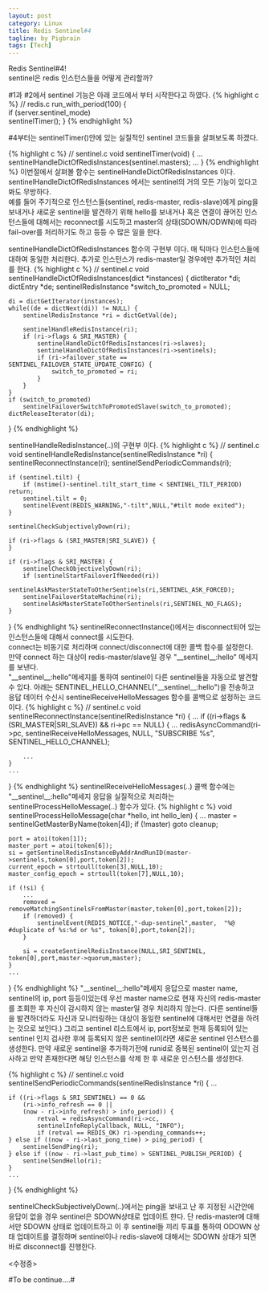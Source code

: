 ```yaml
---
layout: post
category: Linux
title: Redis Sentinel#4
tagline: by Pigbrain
tags: [Tech]
---
```

Redis Sentinel#4! <br>
sentinel은 redis 인스턴스들을 어떻게 관리할까?

<!--more-->

\#1과 \#2에서 sentinel 기능은 아래 코드에서 부터 시작한다고 하였다. 
{% highlight c %}
// redis.c
run_with_period(100) {  
	if (server.sentinel_mode)  
		sentinelTimer();
}
{% endhighlight %}	

\#4부터는 sentinelTimer()안에 있는 실질적인 sentinel 코드들을 살펴보도록 하겠다. <br>

{% highlight c %}
// sentinel.c
void sentinelTimer(void) {
 	...
	sentinelHandleDictOfRedisInstances(sentinel.masters);
 	...
}
{% endhighlight %}
이번절에서 살펴볼 함수는 sentinelHandleDictOfRedisInstances 이다. <br>
sentinelHandleDictOfRedisInstances 에서는 sentinel의 거의 모든 기능이 있다고 봐도 무방하다. <br>
예를 들어 주기적으로 인스턴스들(sentinel, redis-master, redis-slave)에게 ping을 보내거나 새로운 sentinel을 발견하기 위해 hello를 보내거나 
혹은 연결이 끊어진 인스턴스들에 대해서는 reconnect를 시도하고 master의 상태(SDOWN/ODWN)에 따라 fail-over를 처리하기도 하고 등등 수 많은 일을 한다.  
	

sentinelHandleDictOfRedisInstances 함수의 구현부 이다. 매 틱마다 인스턴스들에 대하여 동일한 처리한다.
추가로 인스턴스가 redis-master일 경우에만 추가적인 처리를 한다.
{% highlight c %}
// sentinel.c
void sentinelHandleDictOfRedisInstances(dict *instances) {
	dictIterator *di;
	dictEntry *de;
	sentinelRedisInstance *switch_to_promoted = NULL;
	
	di = dictGetIterator(instances);
	while((de = dictNext(di)) != NULL) {
		sentinelRedisInstance *ri = dictGetVal(de);

		sentinelHandleRedisInstance(ri);	
		if (ri->flags & SRI_MASTER) {
			sentinelHandleDictOfRedisInstances(ri->slaves);
			sentinelHandleDictOfRedisInstances(ri->sentinels);
			if (ri->failover_state == SENTINEL_FAILOVER_STATE_UPDATE_CONFIG) {
				switch_to_promoted = ri;
			}
		} 
	}
	if (switch_to_promoted)
		sentinelFailoverSwitchToPromotedSlave(switch_to_promoted);
	dictReleaseIterator(di);
}
{% endhighlight %}


sentinelHandleRedisInstance(..)의 구현부 이다.
{% highlight c %}
// sentinel.c
void sentinelHandleRedisInstance(sentinelRedisInstance *ri) {
	sentinelReconnectInstance(ri);
	sentinelSendPeriodicCommands(ri);

	if (sentinel.tilt) {
		if (mstime()-sentinel.tilt_start_time < SENTINEL_TILT_PERIOD) return;
		sentinel.tilt = 0;
		sentinelEvent(REDIS_WARNING,"-tilt",NULL,"#tilt mode exited");
	}

	sentinelCheckSubjectivelyDown(ri);

	if (ri->flags & (SRI_MASTER|SRI_SLAVE)) {
	}

	if (ri->flags & SRI_MASTER) {
		sentinelCheckObjectivelyDown(ri);
		if (sentinelStartFailoverIfNeeded(ri))
			sentinelAskMasterStateToOtherSentinels(ri,SENTINEL_ASK_FORCED);
		sentinelFailoverStateMachine(ri);
		sentinelAskMasterStateToOtherSentinels(ri,SENTINEL_NO_FLAGS);
	}
}
{% endhighlight %}
sentinelReconnectInstance()에서는 disconnect되어 있는 인스턴스들에 대해서 connect를 시도한다. <br>
connect는 비동기로 처리하며 connect/disconnect에 대한 콜백 함수를 설정한다. <br>
만약 connect 하는 대상이 redis-master/slave일 경우 "\_\_sentinel\_\_:hello" 메세지를 보낸다. <br>
"\_\_sentinel\_\_:hello"메세지를 통하여 sentinel이 다른 sentinel들을 자동으로 발견할수 있다.
아래는 SENTINEL_HELLO_CHANNEL("\_\_sentinel\_\_:hello")을 전송하고 응답 데이터 수신시 sentinelReceiveHelloMessages 
함수를 콜백으로 설정하는 코드이다.
{% highlight c %}
// sentinel.c
void sentinelReconnectInstance(sentinelRedisInstance *ri) {
	...
	if ((ri->flags & (SRI_MASTER|SRI_SLAVE)) && ri->pc == NULL) {
		...
		redisAsyncCommand(ri->pc,
				sentinelReceiveHelloMessages, NULL, "SUBSCRIBE %s",
				SENTINEL_HELLO_CHANNEL); 
		
		...
	}
	...
}
{% endhighlight %}
sentinelReceiveHelloMessages(..) 콜백 함수에는  "\_\_sentinel\_\_:hello"메세지 응답을 실질적으로 처리하는
sentinelProcessHelloMessage(..) 함수가 있다.
{% highlight c %}
void sentinelProcessHelloMessage(char *hello, int hello_len) {
	...
	master = sentinelGetMasterByName(token[4]);
	if (!master) goto cleanup;
	
	port = atoi(token[1]);
	master_port = atoi(token[6]);
	si = getSentinelRedisInstanceByAddrAndRunID(master->sentinels,token[0],port,token[2]);
	current_epoch = strtoull(token[3],NULL,10);
	master_config_epoch = strtoull(token[7],NULL,10);
	
	if (!si) {
		...
		removed = removeMatchingSentinelsFromMaster(master,token[0],port,token[2]);
		if (removed) {
			sentinelEvent(REDIS_NOTICE,"-dup-sentinel",master,  "%@ #duplicate of %s:%d or %s", token[0],port,token[2]);
		}

		si = createSentinelRedisInstance(NULL,SRI_SENTINEL, token[0],port,master->quorum,master);
	}
	...
}
{% endhighlight %}
"\_\_sentinel\_\_:hello"메세지 응답으로 master name, sentinel의 ip, port 등등이있는데 우선
master name으로 현재 자신의 redis-master를 조회한 후 자신이 감시하지 않는 master일 경우 처리하지 않는다. 
(다른 sentinel들을 발견하더라도 자신과 모니터링하는 대상이 동일한 sentinel에 대해서만 연결을 하려는 것으로 보인다.)
그리고 sentinel 리스트에서 ip, port정보로 현재 등록되어 있는 sentinel 인지 검사한 후에 등록되지 않은 sentinel이라면 새로운 sentinel 인스턴스를 생성한다.
만약 새로운 sentinel을 추가하기전에 runid로 중복된 sentinel이 있는지 검사하고 만약 존재한다면 해당 인스턴스를 삭제 한 후 새로운 인스턴스를 생성한다.



{% highlight c %}
// sentinel.c
void sentinelSendPeriodicCommands(sentinelRedisInstance *ri) {
 	... 
 	
	if ((ri->flags & SRI_SENTINEL) == 0 &&
		(ri->info_refresh == 0 ||
		(now - ri->info_refresh) > info_period)) {
			retval = redisAsyncCommand(ri->cc,
			sentinelInfoReplyCallback, NULL, "INFO");
			if (retval == REDIS_OK) ri->pending_commands++;
	} else if ((now - ri->last_pong_time) > ping_period) {
		sentinelSendPing(ri);
	} else if ((now - ri->last_pub_time) > SENTINEL_PUBLISH_PERIOD) {
		sentinelSendHello(ri);
	}
	...
}
{% endhighlight %}

sentinelCheckSubjectivelyDown(..)에서는 ping을 보내고 난 후 지정된 시간안에 응답이 없을 경우 sentinel은 SDOWN상태로 업데이트 한다. 
단 redis-master에 대해서만 SDOWN 상태로 업데이트하고 이 후 sentinel들 끼리 투표를 통하여 ODOWN 상태 업데이트를 결정하며 
sentinel이나 redis-slave에 대해서는 SDOWN 상태가 되면 바로 disconnect를 진행한다.


\<수정중\>


#To be continue....#
